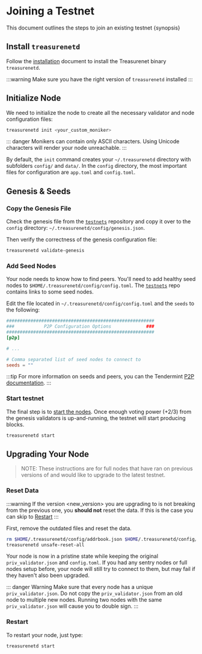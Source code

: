 <!--
order: 1
-->

# Joining a Testnet

This document outlines the steps to join an existing testnet {synopsis}

## Install `treasurenetd`

Follow the [installation](./../quickstart/installation) document to install the Treasurenet binary `treasurenetd`.

:::warning
Make sure you have the right version of `treasurenetd` installed
:::

## Initialize Node

We need to initialize the node to create all the necessary validator and node configuration files:

```bash
treasurenetd init <your_custom_moniker>
```

::: danger
Monikers can contain only ASCII characters. Using Unicode characters will render your node unreachable.
:::

By default, the `init` command creates your `~/.treasurenetd` directory with subfolders `config/` and `data/`.
In the `config` directory, the most important files for configuration are `app.toml` and `config.toml`.

## Genesis & Seeds

### Copy the Genesis File

Check the genesis file from the [`testnets`](https://github.com/tharsis/testnets) repository and copy it over to the `config` directory: `~/.treasurenetd/config/genesis.json`.

Then verify the correctness of the genesis configuration file:

```bash
treasurenetd validate-genesis
```

### Add Seed Nodes

Your node needs to know how to find peers. You'll need to add healthy seed nodes to `$HOME/.treasurenetd/config/config.toml`. The [`testnets`](https://github.com/tharsis/testnets) repo contains links to some seed nodes.

Edit the file located in `~/.treasurenetd/config/config.toml` and the `seeds` to the following:

```toml
#######################################################
###           P2P Configuration Options             ###
#######################################################
[p2p]

# ...

# Comma separated list of seed nodes to connect to
seeds = ""
```

:::tip
For more information on seeds and peers, you can the Tendermint [P2P documentation](https://docs.tendermint.com/master/spec/p2p/peer.html).
:::

### Start testnet

The final step is to [start the nodes](./../quickstart/run_node#start-node). Once enough voting power (+2/3) from the genesis validators is up-and-running, the testnet will start producing blocks.

```bash
treasurenetd start
```

## Upgrading Your Node

> NOTE: These instructions are for full nodes that have ran on previous versions of and would like to upgrade to the latest testnet.

### Reset Data

:::warning
If the version <new_version> you are upgrading to is not breaking from the previous one, you **should not** reset the data. If this is the case you can skip to [Restart](#restart)
:::

First, remove the outdated files and reset the data.

```bash
rm $HOME/.treasurenetd/config/addrbook.json $HOME/.treasurenetd/config/genesis.json
treasurenetd unsafe-reset-all
```

Your node is now in a pristine state while keeping the original `priv_validator.json` and `config.toml`. If you had any sentry nodes or full nodes setup before,
your node will still try to connect to them, but may fail if they haven't also
been upgraded.

::: danger Warning
Make sure that every node has a unique `priv_validator.json`. Do not copy the `priv_validator.json` from an old node to multiple new nodes. Running two nodes with the same `priv_validator.json` will cause you to double sign.
:::

### Restart

To restart your node, just type:

```bash
treasurenetd start
```
